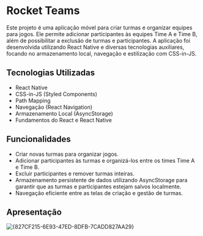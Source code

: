 # Rocket Teams 

Este projeto é uma aplicação móvel para criar turmas e organizar equipes para jogos. 
Ele permite adicionar participantes às equipes Time A e Time B, além de possibilitar a exclusão de turmas e participantes. 
A aplicação foi desenvolvida utilizando React Native e diversas tecnologias auxiliares, focando no armazenamento local, navegação e estilização com CSS-in-JS.

## Tecnologias Utilizadas

- React Native
- CSS-in-JS (Styled Components)
- Path Mapping
- Navegação (React Navigation)
- Armazenamento Local (AsyncStorage)
- Fundamentos do React e React Native

## Funcionalidades

- Criar novas turmas para organizar jogos.
- Adicionar participantes às turmas e organizá-los entre os times Time A e Time B.
- Excluir participantes e remover turmas inteiras.
- Armazenamento persistente de dados utilizando AsyncStorage para garantir que as turmas e participantes estejam salvos localmente.
- Navegação eficiente entre as telas de criação e gestão de turmas.

## Apresentação

![{827CF215-6E93-47ED-8DFB-7CADD827AA29}](https://github.com/user-attachments/assets/f97be780-dd6a-404d-95a1-120fb794df27)
